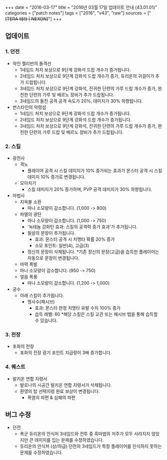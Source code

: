 +++
date = "2016-03-17"
title = "2016년 03월 17일 업데이트 안내 (43.01.01)"
categories = ["patch notes"]
tags = ["2016", "v43", "raw"]
sources = ["~~[TERA 테라 | NEXON]~~"]
+++

## 업데이트

### **1.** 던전
- 악인 켈리반의 돌격선
  - 1네임드 처치 보상으로 9단계 강화석 드랍 개수가 증가됩니다.
  - 2네임드 처치 보상으로 9단계 강화석 드랍 개수가 증가, 듀리온의 귀걸이가 추가 드랍됩니다.
  - 3네임드 처치 보상으로 9단계 강화석, 진귀한 단련의 가루 드랍 개수가 증가, 완전한 단련의 가루 및 베르노 장비가 추가 드랍됩니다.
  - 3네임드의 돌진 공격 공격 속도가 20%, 데미지가 30% 하향됩니다.
- 번스타인의 악령섬
  - 1네임드 처치 보상으로 9단계 강화석 드랍 개수가 증가됩니다.
  - 2네임드 처치 보상으로 9단계 강화석 드랍 개수가 증가됩니다.
  - 3네임드 처치 보상으로 9단계 강화석, 진귀한 단련의 가루 드랍 개수가 증가, 완전한 단련의 가루 드랍 및 베르노 장비가 추가 드랍됩니다.

### **2.** 스킬
- 광전사
  - 격노
    - 플레이어 공격 시 스킬 데미지가 10% 증가되는 효과가 몬스터 공격 시 스킬 데미지 10% 증가로 변경됩니다.
  - 모아치기
    - 스킬 데미지가 20% 증가하며, PVP 공격 데미지가 30% 하향됩니다.
- 마법사
  - 지옥불 소환
    - 마나 소모량이 감소합니다. (1,000 -> 800) 
  - 파멸의 광탄
    - 마나 소모량이 감소합니다. (1,000 -> 750) 
    - '녹테늄 강화탄 효과: 스킬의 공격력 증가 효과'가 추가됩니다.
    - 필살의 문장이 추가됩니다.
      - 효과: 몬스터 공격 시 치명타 확률 20% 증가 
      - 소모 포인트: 일반(4), 고급(3)
    - 정신의 문장이 삭제됩니다.
    *기존 정신의 문장(고급)을 습득한 플레이어는 자동으로 문장이 변경됩니다.
  - 마력 폭발
   - 마나 소모량이 감소합니다. (950 -> 750) 
  - 얼음 폭풍
    - 마나 소모량이 감소합니다. (1,200 -> 1,000) 
- 궁수
  - 아래 스킬이 추가됩니다.
    - 명사수(패시브)
      - 효과: 몬스터 한정 치명타 유발 수치 100% 증가 
      - 습득 레벨: 60
      *해당 스킬은 스킬 교관 또는 패시브 탭을 통해 습득할 수 있습니다.

### **3.** 전장
- 포화의 전장
  - 포화의 전장 광기 포인트 지급량이 3배 증가합니다.

### **4.** 퀘스트
- 발키온 연합 지령서
  - 발로나의 시공간 발키온 연합 지령서가 삭제됩니다.
  - 환영의 탑 선택지령 완료 보상이 변경됩니다.
    - 폭염의 파편 & 심해의 파편

## 버그 수정

- 던전
  - 폭군 듀리온의 안식처 3네임드와 전투 중 흑마법의 저주가 모두 사라지지 않았지만 큰 데미지를 입는 문제를 수정하였습니다.
  - 듀리온의 안식처 (상/하급) 던전의 3네임드가 특정 플레이어를 인식하지 못하는 문제를 수정하였습니다.
